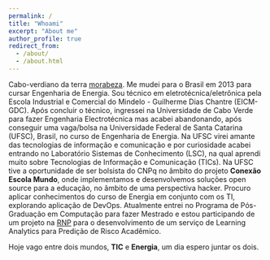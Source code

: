 ```yaml
---
permalink: /
title: "Whoami"
excerpt: "About me"
author_profile: true
redirect_from:
  - /about/
  - /about.html
---
```


Cabo-verdiano da terra [morabeza][1]. Me mudei para o Brasil em 2013 para cursar Engenharia de Energia. Sou técnico em eletrotécnica/eletrônica pela  Escola Industrial e Comercial do Mindelo - Guilherme Dias Chantre (EICM-GDC). Após concluir o técnico, ingressei na Universidade de Cabo Verde para fazer Engenharia Electrotécnica mas acabei abandonando, após conseguir uma vaga/bolsa  na  Universidade Federal de Santa Catarina (UFSC), Brasil, no curso  de Engenharia de Energia. Na UFSC virei amante das tecnologias de informação e comunicação  e por curiosidade acabei entrando no Laboratório Sistemas de Conhecimento (LSC), na qual aprendi muito sobre Tecnologias de Informação e Comunicação (TICs). Na UFSC tive a oportunidade de ser bolsista do CNPq no âmbito do projeto **Conexão Escola Mundo**, onde implementamos e desenvolvemos soluções open source para a educação, no âmbito de uma perspectiva hacker. Procuro aplicar conhecimentos do curso de Energia em conjunto com os TI, explorando aplicação de DevOps.
Atualmente entrei no Programa de Pós-Graduação em Computação para fazer Mestrado e estou participando de um projeto na [RNP][2] para o desenvolvimento de um serviço de Learning Analytics para Predição de Risco Acadêmico.



  Hoje vago entre dois mundos, **TIC** e  **Energia**, um dia espero juntar os dois.

  [1]:https://ciberduvidas.iscte-iul.pt/consultorio/perguntas/o-regionalismo-morabeza-cabo-verde/24609
  [2]:https://www.rnp.br/
